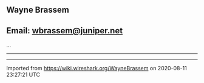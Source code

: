 ## Wayne Brassem

## Email: wbrassem@juniper.net

...

-----

---

Imported from https://wiki.wireshark.org/WayneBrassem on 2020-08-11 23:27:21 UTC

